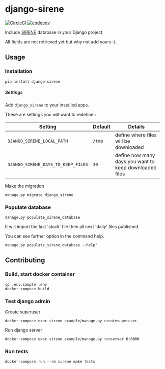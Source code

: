 # django-sirene
[![CircleCI](https://circleci.com/gh/jurismarches/django-sirene.svg?style=svg)](https://circleci.com/gh/jurismarches/django-sirene)
[![codecov](https://codecov.io/gh/jurismarches/django-sirene/branch/master/graph/badge.svg)](https://codecov.io/gh/jurismarches/django-sirene)

Include [SIRENE](https://www.data.gouv.fr/fr/datasets/base-sirene-des-entreprises-et-de-leurs-etablissements-siren-siret/)
database in your Django project.

All fields are not retrieved yet but why not add yours :).

## Usage

### Installation

```
pip install django-sirene
```

##### Settings

Add `django_sirene` to your installed apps.

These are settings you will want to redefine::

| Setting                            | Default | Details                                                 |
| ---------------------------------- | ------- | ------------------------------------------------------- |
| `DJANGO_SIRENE_LOCAL_PATH`         | `/tmp`  | define where files will be downloaded                   |
| `DJANGO_SIRENE_DAYS_TO_KEEP_FILES` | `30`    | define how many days you want to keep downloaded files  |

Make the migration
```
manage.py migrate django_sirene
```

### Populate database

```
manage.py populate_sirene_database
```
It will import the last 'stock' file then all next 'daily' files published.

You can see further option in the command help.
```
manage.py populate_sirene_database --help'
```

## Contributing

### Build, start docker container

```
cp .env.sample .env
docker-compose build
```

### Test django admin

Create superuser
```
docker-compose exec sirene example/manage.py createsuperuser
```

 Run django server
```
docker-compose exec sirene example/manage.py runserver 0:8000
```

### Run tests

```
docker-compose run --rm sirene make tests
```
